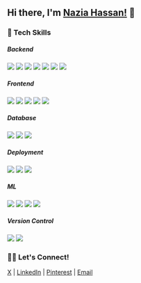 ## Hi there, I'm [Nazia Hassan!](https://naziahassan.vercel.app) 👋  

### 🚀 Tech Skills  
##### **Backend**
<div align="left">  
  <img src="https://img.shields.io/badge/java-%2320232a.svg?style=flat&logo=openjdk&logoColor=yellow" /> 
  <img src="https://img.shields.io/badge/graphql-%2320232a.svg?style=flat&logo=graphql&logoColor=magenta" />
  <img src="https://img.shields.io/badge/c++-%2320232a.svg?style=flat&logo=c%2B%2B&logoColor=blue" />
  <img src="https://img.shields.io/badge/python-%2320232a?style=flat&logo=python&logoColor=ffdd54" />
  <img src="https://img.shields.io/badge/javascript-%2320232a.svg?style=flat&logo=javascript&logoColor=%23F7DF1E" /> 
  <img src="https://img.shields.io/badge/node.js-%2320232a?style=flat&logo=node.js&logoColor=green" />
  <img src="https://img.shields.io/badge/express.js-%2320232a.svg?style=flat&logo=express&logoColor=%2361DAFB" />
</div>

##### **Frontend** 
<div align="left"> 
  <img src="https://img.shields.io/badge/html5-%2320232a.svg?style=flat&logo=html5&logoColor=orange" />
  <img src="https://img.shields.io/badge/css3-%2320232a.svg?style=flat&logo=css&logoColor=%2361DAFB" />
  <img src="https://img.shields.io/badge/react-%2320232a.svg?style=flat&logo=react&logoColor=%2361DAFB" />
  <img src="https://img.shields.io/badge/vite-%2320232a.svg?style=flat&logo=vite&logoColor=red" />
  <img src="https://img.shields.io/badge/tailwindcss-%2320232a.svg?style=flat&logo=tailwindcss&logoColor=blue" />
</div>

##### **Database**
<div align="left">  
  <img src="https://img.shields.io/badge/MongoDB-%2320232a.svg?style=flat&logo=mongodb&logoColor=green" />
  <img src="https://img.shields.io/badge/mysql-%2320232a.svg?style=flat&logo=mysql&logoColor=violet" />
  <img src="https://img.shields.io/badge/clickhouse-%2320232a.svg?style=flat&logo=clickhouse&logoColor=yellow" />
</div>

##### **Deployment**
<div align="left">
  <img src="https://img.shields.io/badge/Docker-%2320232a.svg?style=flat&logo=docker&logoColor=blue" />
  <img src="https://img.shields.io/badge/Render-%2320232a.svg?style=flat&logo=render&logoColor=white" />
  <img src="https://img.shields.io/badge/vercel-%2320232a.svg?style=flat&logo=vercel&logoColor=white" />
</div>

##### **ML**
<div align="left">
  <img src="https://img.shields.io/badge/numpy-%2320232a.svg?style=flat&logo=numpy&logoColor=blue" />
  <img src="https://img.shields.io/badge/pandas-%2320232a.svg?style=flat&logo=pandas&logoColor=purple" />
  <img src="https://img.shields.io/badge/TensorFlow-%2320232a.svg?style=flat&logo=TensorFlow&logoColor=orange" />
  <img src="https://img.shields.io/badge/Keras-%2320232a.svg?style=flat&logo=Keras&logoColor=red" />
</div>

##### **Version Control**
<div align="left">
  <img src="https://img.shields.io/badge/git-%2320232a.svg?style=flat&logo=git&logoColor=red" />
  <img src="https://img.shields.io/badge/github-%2320232a.svg?style=flat&logo=github&logoColor=white" />
</div>

### 🤝🏻 Let's Connect!

<div align="left">
  <a href="https://x.com/oknaziaa" target="_blank">X</a> |
  <a href="https://linkedin.com/in/naziahassan004" target="_blank">LinkedIn</a> |
  <a href="https://www.pinterest.com/bluesparxx" target="_blank">Pinterest</a> |
  <a href="https://naziahassan.vercel.app/contact" target="_blank">Email</a>
</div>



